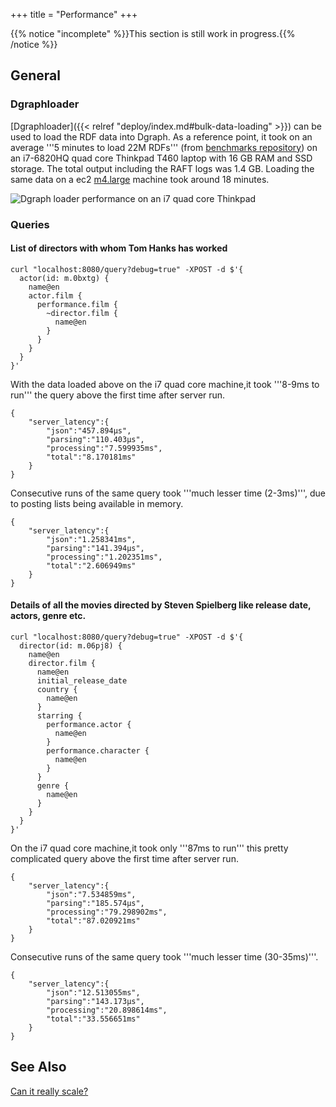 +++
title = "Performance"
+++

{{% notice "incomplete" %}}This section is still work in progress.{{% /notice %}}

## General

### Dgraphloader
[Dgraphloader]({{< relref "deploy/index.md#bulk-data-loading" >}}) can be used to load the RDF data into Dgraph. As a reference point, it took on an average '''5 minutes to load 22M RDFs''' (from [benchmarks repository](https://github.com/dgraph-io/benchmarks/blob/master/data/21million.rdf.gz)) on an i7-6820HQ quad core Thinkpad T460 laptop with 16 GB RAM and SSD storage. The total output including the RAFT logs was 1.4 GB. Loading the same data on a ec2 [m4.large](https://aws.amazon.com/ec2/instance-types) machine took around 18 minutes.

![Dgraph loader performance on an i7 quad core Thinkpad](dgraphloader.gif)

### Queries

#### List of directors with whom Tom Hanks has worked
```
curl "localhost:8080/query?debug=true" -XPOST -d $'{
  actor(id: m.0bxtg) {
    name@en
    actor.film {
      performance.film {
        ~director.film {
          name@en
        }
      }
    }
  }
}'
```

With the data loaded above on the i7 quad core machine,it took '''8-9ms to run''' the query above the first time after server run.

```
{
    "server_latency":{
        "json":"457.894µs",
        "parsing":"110.403µs",
        "processing":"7.599935ms",
        "total":"8.170181ms"
    }
}
```

Consecutive runs of the same query took '''much lesser time (2-3ms)''', due to posting lists being available in memory.

```
{
    "server_latency":{
        "json":"1.258341ms",
        "parsing":"141.394µs",
        "processing":"1.202351ms",
        "total":"2.606949ms"
    }
}
```

#### Details of all the movies directed by Steven Spielberg like release date, actors, genre etc.

```
curl "localhost:8080/query?debug=true" -XPOST -d $'{
  director(id: m.06pj8) {
    name@en
    director.film {
      name@en
      initial_release_date
      country {
        name@en
      }
      starring {
        performance.actor {
          name@en
        }
        performance.character {
          name@en
        }
      }
      genre {
        name@en
      }
    }
  }
}'
```

On the i7 quad core machine,it took only '''87ms to run''' this pretty complicated query above the first time after server run.

```
{
    "server_latency":{
        "json":"7.534859ms",
        "parsing":"185.574µs",
        "processing":"79.298902ms",
        "total":"87.020921ms"
    }
}
```

Consecutive runs of the same query took '''much lesser time (30-35ms)'''.

```
{
    "server_latency":{
        "json":"12.513055ms",
        "parsing":"143.173µs",
        "processing":"20.898614ms",
        "total":"33.556651ms"
    }
}
```

## See Also
[Can it really scale?](https://open.dgraph.io/post/performance-throughput-latency)
